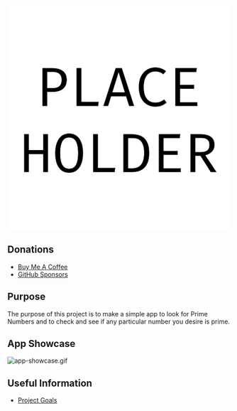 <p align="center"> <img src="prime_number_finder/images/placeholder.png" /> </p>

## Donations

- [Buy Me A Coffee](https://www.buymeacoffee.com/KingKairos)
- [GitHub Sponsors](https://github.com/sponsors/melvinquick)

## Purpose

The purpose of this project is to make a simple app to look for Prime Numbers and to check and see if any particular number you desire is prime.

## App Showcase

![app-showcase.gif](gifs/app-showcase.gif)

## Useful Information

- [Project Goals](https://github.com/users/melvinquick/projects/8/views/1)

